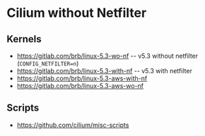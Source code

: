 # Cilium without Netfilter

## Kernels

* https://gitlab.com/brb/linux-5.3-wo-nf -- v5.3 without netfilter (`CONFIG_NETFILTER=n`)
* https://gitlab.com/brb/linux-5.3-with-nf -- v5.3 with netfilter
* https://gitlab.com/brb/linux-5.3-aws-with-nf
* https://gitlab.com/brb/linux-5.3-aws-wo-nf

## Scripts

* https://github.com/cilium/misc-scripts
